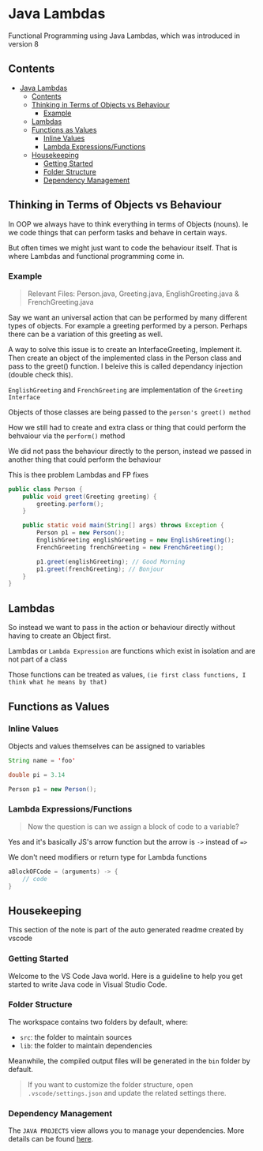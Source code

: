 # Java Lambdas

Functional Programming using Java Lambdas, which was introduced in version 8

## Contents

<!-- toc -->

- [Java Lambdas](#java-lambdas)
  - [Contents](#contents)
  - [Thinking in Terms of Objects vs Behaviour](#thinking-in-terms-of-objects-vs-behaviour)
    - [Example](#example)
  - [Lambdas](#lambdas)
  - [Functions as Values](#functions-as-values)
    - [Inline Values](#inline-values)
    - [Lambda Expressions/Functions](#lambda-expressionsfunctions)
  - [Housekeeping](#housekeeping)
    - [Getting Started](#getting-started)
    - [Folder Structure](#folder-structure)
    - [Dependency Management](#dependency-management)

<!-- tocstop -->

## Thinking in Terms of Objects vs Behaviour

In OOP we always have to think everything in terms of Objects (nouns). Ie we code things that can perform tasks and behave in certain ways.

But often times we might just want to code the behaviour itself. That is where Lambdas and functional programming come in.

### Example

> Relevant Files: Person.java, Greeting.java, EnglishGreeting.java & FrenchGreeting.java

Say we want an universal action that can be performed by many different types of objects. For example a greeting performed by a person. Perhaps there can be a variation of this greeting as well.

A way to solve this issue is to create an InterfaceGreeting, Implement it. Then create an object of the implemented class in the Person class and pass to the greet() function. I beleive this is called dependancy injection (double check this).

`EnglishGreeting` and `FrenchGreeting` are implementation of the `Greeting Interface`

Objects of those classes are being passed to the `person's greet() method`

How we still had to create and extra class or thing that could perform the behvaiour via the `perform()` method

We did not pass the behaviour directly to the person, instead we passed in another thing that could perform the behaviour

This is thee problem Lambdas and FP fixes

```java
public class Person {
    public void greet(Greeting greeting) {
        greeting.perform();
    }

    public static void main(String[] args) throws Exception {
        Person p1 = new Person();
        EnglishGreeting englishGreeting = new EnglishGreeting();
        FrenchGreeting frenchGreeting = new FrenchGreeting();

        p1.greet(englishGreeting); // Good Morning
        p1.greet(frenchGreeting); // Bonjour
    }
}
```

## Lambdas

So instead we want to pass in the action or behaviour directly without having to create an Object first.

Lambdas or `Lambda Expression` are functions which exist in isolation and are not part of a class

Those functions can be treated as values, `(ie first class functions, I think what he means by that)`

## Functions as Values

### Inline Values

Objects and values themselves can be assigned to variables

```java
String name = 'foo'

double pi = 3.14

Person p1 = new Person();
```

### Lambda Expressions/Functions

> Now the question is can we assign a block of code to a variable?

Yes and it's basically JS's arrow function but the arrow is `->` instead of `=>`

We don't need modifiers or return type for Lambda functions

```java
aBlockOFCode = (arguments) -> {
    // code
}
```

## Housekeeping

This section of the note is part of the auto generated readme created by vscode

### Getting Started

Welcome to the VS Code Java world. Here is a guideline to help you get started to write Java code in Visual Studio Code.

### Folder Structure

The workspace contains two folders by default, where:

- `src`: the folder to maintain sources
- `lib`: the folder to maintain dependencies

Meanwhile, the compiled output files will be generated in the `bin` folder by default.

> If you want to customize the folder structure, open `.vscode/settings.json` and update the related settings there.

### Dependency Management

The `JAVA PROJECTS` view allows you to manage your dependencies. More details can be found [here](https://github.com/microsoft/vscode-java-dependency#manage-dependencies).

```

```
